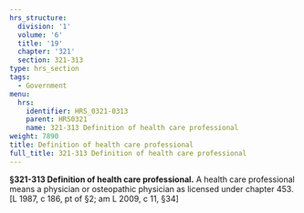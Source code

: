 ```yaml
---
hrs_structure:
  division: '1'
  volume: '6'
  title: '19'
  chapter: '321'
  section: 321-313
type: hrs_section
tags:
  - Government
menu:
  hrs:
    identifier: HRS_0321-0313
    parent: HRS0321
    name: 321-313 Definition of health care professional
weight: 7890
title: Definition of health care professional
full_title: 321-313 Definition of health care professional
---
```

**§321-313 Definition of health care professional.** A health care professional means a physician or osteopathic physician as licensed under chapter 453\. [L 1987, c 186, pt of §2; am L 2009, c 11, §34]